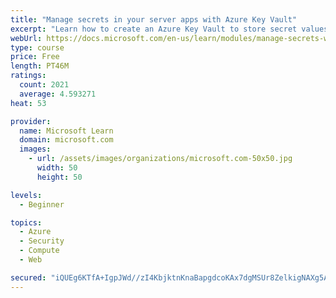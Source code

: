 ```yaml
---
title: "Manage secrets in your server apps with Azure Key Vault"
excerpt: "Learn how to create an Azure Key Vault to store secret values and how to enable secure access to the vault."
webUrl: https://docs.microsoft.com/en-us/learn/modules/manage-secrets-with-azure-key-vault/
type: course
price: Free
length: PT46M
ratings:
  count: 2021
  average: 4.593271
heat: 53

provider:
  name: Microsoft Learn
  domain: microsoft.com
  images:
    - url: /assets/images/organizations/microsoft.com-50x50.jpg
      width: 50
      height: 50

levels:
  - Beginner

topics:
  - Azure
  - Security
  - Compute
  - Web

secured: "iQUEg6KTfA+IgpJWd//zI4KbjktnKnaBapgdcoKAx7dgMSUr8ZelkigNAXg5ABoqJamKh83/CyOmv4HFSHdlyxU8srXRJCmXyXNdthqKglqQS7QIOjwpksBZDly6G7AfjNaZnmqL9mrfrxF9fNhjrZWxChbju+utz8CMzHZ9M4thklpCLuWXLfTDHBy81/4mjzL3NvYRYu1d3E2FVkbOALcp9AQL12xgT3aWVgJ+gTqge8jrY29epx8uG1uQLxiaMJ5eK2nzq0JBPRb9uL+cPQJ6u0sURgmZOK8m4o53syfUgF+j6OzGA0i6U7NMOVS77Jud+0zmPHIPUlMKhmMp0h6aZwKC+ixnRTf4Lbhak220+zjYZqM21MWUBnozoUhFown01SXuQWNK9PM3cKnyMhxCKvEmj+J43bvScSBYYCs=;EMWA7vYfPrF+u0tDgSV29Q=="
---
```


